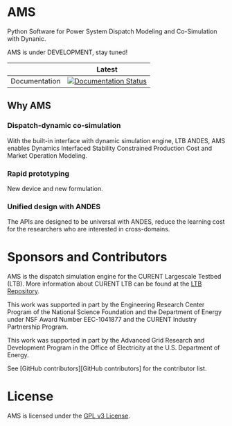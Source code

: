 # AMS

Python Software for Power System Dispatch Modeling and Co-Simulation with Dynanic.

AMS is under DEVELOPMENT, stay tuned!

|               | Latest                                                                                                                               |
| ------------- | ------------------------------------------------------------------------------------------------------------------------------------ |
| Documentation | [![Documentation Status](https://readthedocs.org/projects/ams/badge/?version=latest)](https://ams.readthedocs.io/en/latest/?badge=latest) |

## Why AMS

### Dispatch-dynamic co-simulation

With the built-in interface with dynamic simulation engine, LTB ANDES, AMS enables Dynamics Interfaced Stability Constrained Production Cost and Market Operation Modeling.

### Rapid prototyping

New device and new formulation.

### Unified design with ANDES

The APIs are designed to be universal with ANDES, reduce the learning cost for the researchers who are interested in cross-domains.

# Sponsors and Contributors

AMS is the dispatch simulation engine for the CURENT Largescale Testbed (LTB).
More information about CURENT LTB can be found at the [LTB Repository](https://github.com/CURENT/ltb).

This work was supported in part by the Engineering Research Center Program of the National Science Foundation and the Department of Energy
under NSF Award Number EEC-1041877 and the CURENT Industry Partnership Program.

This work was supported in part by the Advanced Grid Research and Development Program in the Office of Electricity at the U.S. Department of Energy.

See [GitHub contributors][GitHub contributors] for the contributor list.

# License

AMS is licensed under the [GPL v3 License](./LICENSE).
